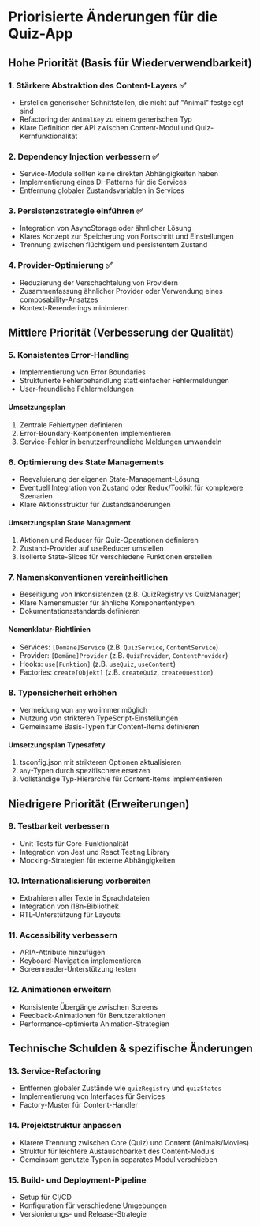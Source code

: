 # Priorisierte Änderungen für die Quiz-App

## Hohe Priorität (Basis für Wiederverwendbarkeit)

### 1. Stärkere Abstraktion des Content-Layers ✅

- Erstellen generischer Schnittstellen, die nicht auf "Animal" festgelegt sind
- Refactoring der `AnimalKey` zu einem generischen Typ
- Klare Definition der API zwischen Content-Modul und Quiz-Kernfunktionalität

### 2. Dependency Injection verbessern ✅

- Service-Module sollten keine direkten Abhängigkeiten haben
- Implementierung eines DI-Patterns für die Services
- Entfernung globaler Zustandsvariablen in Services

### 3. Persistenzstrategie einführen ✅

- Integration von AsyncStorage oder ähnlicher Lösung
- Klares Konzept zur Speicherung von Fortschritt und Einstellungen
- Trennung zwischen flüchtigem und persistentem Zustand

### 4. Provider-Optimierung ✅

- Reduzierung der Verschachtelung von Providern
- Zusammenfassung ähnlicher Provider oder Verwendung eines composability-Ansatzes
- Kontext-Rerenderings minimieren

## Mittlere Priorität (Verbesserung der Qualität)

### 5. Konsistentes Error-Handling

- Implementierung von Error Boundaries
- Strukturierte Fehlerbehandlung statt einfacher Fehlermeldungen
- User-freundliche Fehlermeldungen

#### Umsetzungsplan

1. Zentrale Fehlertypen definieren
2. Error-Boundary-Komponenten implementieren
3. Service-Fehler in benutzerfreundliche Meldungen umwandeln

### 6. Optimierung des State Managements

- Reevaluierung der eigenen State-Management-Lösung
- Eventuell Integration von Zustand oder Redux/Toolkit für komplexere Szenarien
- Klare Aktionsstruktur für Zustandsänderungen

#### Umsetzungsplan State Management

1. Aktionen und Reducer für Quiz-Operationen definieren
2. Zustand-Provider auf useReducer umstellen
3. Isolierte State-Slices für verschiedene Funktionen erstellen

### 7. Namenskonventionen vereinheitlichen

- Beseitigung von Inkonsistenzen (z.B. QuizRegistry vs QuizManager)
- Klare Namensmuster für ähnliche Komponententypen
- Dokumentationsstandards definieren

#### Nomenklatur-Richtlinien

- Services: `[Domäne]Service` (z.B. `QuizService`, `ContentService`)
- Provider: `[Domäne]Provider` (z.B. `QuizProvider`, `ContentProvider`)
- Hooks: `use[Funktion]` (z.B. `useQuiz`, `useContent`)
- Factories: `create[Objekt]` (z.B. `createQuiz`, `createQuestion`)

### 8. Typensicherheit erhöhen

- Vermeidung von `any` wo immer möglich
- Nutzung von strikteren TypeScript-Einstellungen
- Gemeinsame Basis-Typen für Content-Items definieren

#### Umsetzungsplan Typesafety

1. tsconfig.json mit strikteren Optionen aktualisieren
2. `any`-Typen durch spezifischere ersetzen
3. Vollständige Typ-Hierarchie für Content-Items implementieren

## Niedrigere Priorität (Erweiterungen)

### 9. Testbarkeit verbessern

- Unit-Tests für Core-Funktionalität
- Integration von Jest und React Testing Library
- Mocking-Strategien für externe Abhängigkeiten

### 10. Internationalisierung vorbereiten

- Extrahieren aller Texte in Sprachdateien
- Integration von i18n-Bibliothek
- RTL-Unterstützung für Layouts

### 11. Accessibility verbessern

- ARIA-Attribute hinzufügen
- Keyboard-Navigation implementieren
- Screenreader-Unterstützung testen

### 12. Animationen erweitern

- Konsistente Übergänge zwischen Screens
- Feedback-Animationen für Benutzeraktionen
- Performance-optimierte Animation-Strategien

## Technische Schulden & spezifische Änderungen

### 13. Service-Refactoring

- Entfernen globaler Zustände wie `quizRegistry` und `quizStates`
- Implementierung von Interfaces für Services
- Factory-Muster für Content-Handler

### 14. Projektstruktur anpassen

- Klarere Trennung zwischen Core (Quiz) und Content (Animals/Movies)
- Struktur für leichtere Austauschbarkeit des Content-Moduls
- Gemeinsam genutzte Typen in separates Modul verschieben

### 15. Build- und Deployment-Pipeline

- Setup für CI/CD
- Konfiguration für verschiedene Umgebungen
- Versionierungs- und Release-Strategie

